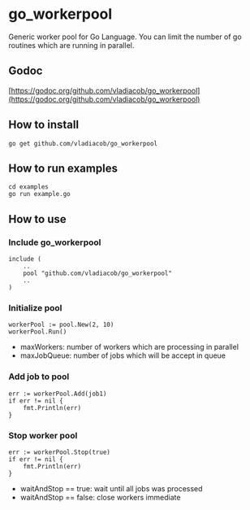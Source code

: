 # go_workerpool
Generic worker pool for Go Language. You can limit the number of go routines which are running in parallel.

## Godoc
[https://godoc.org/github.com/vladiacob/go_workerpool](https://godoc.org/github.com/vladiacob/go_workerpool)

## How to install
```
go get github.com/vladiacob/go_workerpool
```

## How to run examples
```
cd examples
go run example.go
```

## How to use
### Include go_workerpool
```
include (
    ..
    pool "github.com/vladiacob/go_workerpool"
    ..
)
```

### Initialize pool
```
workerPool := pool.New(2, 10)
workerPool.Run()
```
* maxWorkers: number of workers which are processing in parallel
* maxJobQueue: number of jobs which will be accept in queue

### Add job to pool
```
err := workerPool.Add(job1)
if err != nil {
    fmt.Println(err)
}
```

### Stop worker pool
```
err := workerPool.Stop(true)
if err != nil {
    fmt.Println(err)
}
```
* waitAndStop == true: wait until all jobs was processed
* waitAndStop == false: close workers immediate 
